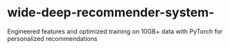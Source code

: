 # wide-deep-recommender-system-
Engineered features and optimized training on 10GB+ data with PyTorch for personalized recommendations
